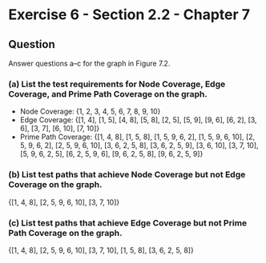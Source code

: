 # Exercise 6 - Section 2.2 - Chapter 7

## Question
Answer questions a–c for the graph in Figure 7.2.


### (a) List the test requirements for Node Coverage, Edge Coverage, and Prime Path Coverage on the graph.
- Node Coverage: {1, 2, 3, 4, 5, 6, 7, 8, 9, 10}  
- Edge Coverage: {[1, 4], [1, 5], [4, 8], [5, 8], [2, 5], [5, 9], [9, 6], [6, 2], [3, 6], [3, 7], [6, 10], [7, 10]}  
- Prime Path Coverage: {[1, 4, 8], [1, 5, 8], [1, 5, 9, 6, 2], [1, 5, 9, 6, 10], [2, 5, 9, 6, 2], [2, 5, 9, 6, 10], [3, 6, 2, 5, 8], [3, 6, 2, 5, 9], [3, 6, 10], [3, 7, 10], [5, 9, 6, 2, 5], [6, 2, 5, 9, 6], [9, 6, 2, 5, 8], [9, 6, 2, 5, 9]}  

### (b) List test paths that achieve Node Coverage but not Edge Coverage on the graph.
{[1, 4, 8], [2, 5, 9, 6, 10], [3, 7, 10]}

### (c) List test paths that achieve Edge Coverage but not Prime Path Coverage on the graph.
{[1, 4, 8], [2, 5, 9, 6, 10], [3, 7, 10], [1, 5, 8], [3, 6, 2, 5, 8]}
